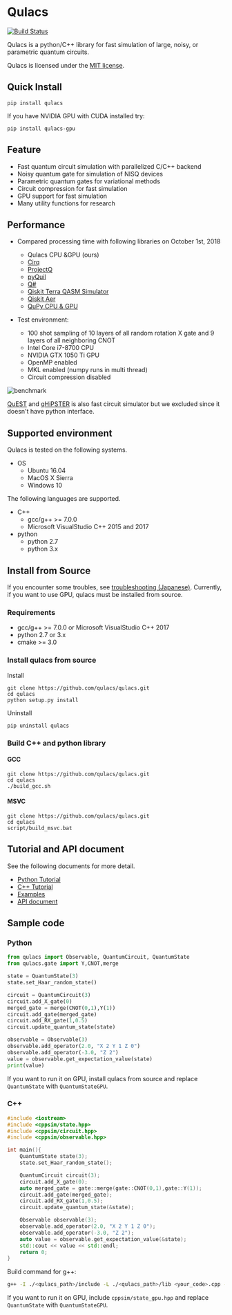  
# Qulacs
[![Build Status](https://travis-ci.org/qulacs/qulacs.svg?branch=master)](https://travis-ci.org/qulacs/qulacs)

Qulacs is a python/C++ library for fast simulation of large, noisy, or parametric quantum circuits.

Qulacs is licensed under the [MIT license](https://github.com/qulacs/qulacs/blob/master/LICENSE).

## Quick Install

```
pip install qulacs
```

If you have NVIDIA GPU with CUDA installed try:
```
pip install qulacs-gpu
```

## Feature
- Fast quantum circuit simulation with parallelized C/C++ backend
- Noisy quantum gate for simulation of NISQ devices
- Parametric quantum gates for variational methods
- Circuit compression for fast simulation
- GPU support for fast simulation
- Many utility functions for research

## Performance
- Compared processing time with following libraries on October 1st, 2018
    - Qulacs CPU &GPU (ours)
    - [Cirq](https://github.com/quantumlib/Cirq)
    - [ProjectQ](https://github.com/ProjectQ-Framework/ProjectQ)
    - [pyQuil](https://github.com/rigetticomputing/pyquil)
    - [Q#](https://github.com/Microsoft/Quantum)
    - [Qiskit Terra QASM Simulator](https://github.com/Qiskit/qiskit-terra/tree/master/src/qasm-simulator-cpp)
    - [Qiskit Aer](https://github.com/Qiskit/qiskit-aer)
    - [QuPy CPU & GPU](https://github.com/ken-nakanishi/qupy)

- Test environment:
    - 100 shot sampling of 10 layers of all random rotation X gate and 9 layers of all neighboring CNOT
    - Intel Core i7-8700 CPU
    - NVIDIA GTX 1050 Ti GPU
    - OpenMP enabled
    - MKL enabled (numpy runs in multi thread)
    - Circuit compression disabled
    
![benchmark](https://storage.googleapis.com/qunasys/Qulacs_bench.png)

[QuEST](https://github.com/quest-kit/QuEST) and [qHiPSTER](https://github.com/intel/Intel-QS) is also fast circuit
simulator but we excluded since it doesn't have python interface.

## Supported environment
Qulacs is tested on the following systems.

- OS
  - Ubuntu 16.04
  - MacOS X Sierra
  - Windows 10

The following languages are supported.

- C++
  - gcc/g++ >= 7.0.0
  - Microsoft VisualStudio C++ 2015 and 2017
- python
  - python 2.7
  - python 3.x


## Install from Source
If you encounter some troubles, see [troubleshooting (Japanese)](http://qulacs.org/md_4__trouble_shooting.html).
Currently, if you want to use GPU, qulacs must be installed from source.

### Requirements

- gcc/g++ >= 7.0.0 or Microsoft VisualStudio C++ 2017
- python 2.7 or 3.x
- cmake >= 3.0

### Install qulacs from source

Install
```
git clone https://github.com/qulacs/qulacs.git
cd qulacs
python setup.py install
```

Uninstall
```
pip uninstall qulacs
```

### Build C++ and python library

#### GCC
```
git clone https://github.com/qulacs/qulacs.git
cd qulacs
./build_gcc.sh
```

#### MSVC
```
git clone https://github.com/qulacs/qulacs.git
cd qulacs
script/build_msvc.bat
```

## Tutorial and API document

See the following documents for more detail.

- [Python Tutorial](http://qulacs.org/md_3__tutorial_python.html)
- [C++ Tutorial](http://qulacs.org/md_2__tutorial__c_p_p.html)  
- [Examples](https://github.com/qulacs/quantum-circuits)  
- [API document](http://qulacs.org/annotated.html)   

## Sample code
### Python
```python
from qulacs import Observable, QuantumCircuit, QuantumState
from qulacs.gate import Y,CNOT,merge

state = QuantumState(3)
state.set_Haar_random_state()

circuit = QuantumCircuit(3)
circuit.add_X_gate(0)
merged_gate = merge(CNOT(0,1),Y(1))
circuit.add_gate(merged_gate)
circuit.add_RX_gate(1,0.5)
circuit.update_quantum_state(state)

observable = Observable(3)
observable.add_operator(2.0, "X 2 Y 1 Z 0")
observable.add_operator(-3.0, "Z 2")
value = observable.get_expectation_value(state)
print(value)
```

If you want to run it on GPU, install qulacs from source and replace <code>QuantumState</code> with <code>QuantumStateGPU</code>.

### C++

```cpp
#include <iostream>
#include <cppsim/state.hpp>
#include <cppsim/circuit.hpp>
#include <cppsim/observable.hpp>

int main(){
    QuantumState state(3);
    state.set_Haar_random_state();

    QuantumCircuit circuit(3);
    circuit.add_X_gate(0);
    auto merged_gate = gate::merge(gate::CNOT(0,1),gate::Y(1));
    circuit.add_gate(merged_gate);
    circuit.add_RX_gate(1,0.5);
    circuit.update_quantum_state(&state);

    Observable observable(3);
    observable.add_operator(2.0, "X 2 Y 1 Z 0");
    observable.add_operator(-3.0, "Z 2");
    auto value = observable.get_expectation_value(&state);
    std::cout << value << std::endl;
    return 0;
}
```

Build command for g++:
```sh
g++ -I ./<qulacs_path>/include -L ./<qulacs_path>/lib <your_code>.cpp -lcppsim.so
```

If you want to run it on GPU, include <code>cppsim/state_gpu.hpp</code> and replace <code>QuantumState</code> with <code>QuantumStateGPU</code>.


